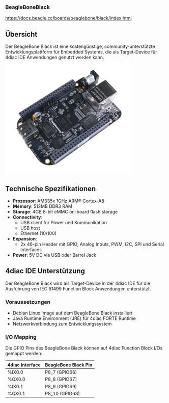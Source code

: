 ### BeagleBoneBlack
https://docs.beagle.cc/boards/beaglebone/black/index.html

## Übersicht
Der BeagleBone Black ist eine kostengünstige, community-unterstützte Entwicklungsplattform für Embedded Systems, die als Target-Device für 4diac IDE Anwendungen genutzt werden kann.

![BeabloBone Black](BeagleBoneBlack.png)

## Technische Spezifikationen
- **Prozessor**: AM335x 1GHz ARM® Cortex-A8
- **Memory**: 512MB DDR3 RAM
- **Storage**: 4GB 8-bit eMMC on-board flash storage
- **Connectivity**:
  - USB client für Power und Kommunikation
  - USB host
  - Ethernet (10/100)
- **Expansion**:
  - 2x 46-pin Header mit GPIO, Analog Inputs, PWM, I2C, SPI und Serial Interfaces
- **Power**: 5V DC via USB oder Barrel Jack

## 4diac IDE Unterstützung
Der BeagleBone Black wird als Target-Device in der 4diac IDE für die Ausführung von IEC 61499 Function Block Anwendungen unterstützt.

### Voraussetzungen
- Debian Linux Image auf dem BeagleBone Black installiert
- Java Runtime Environment (JRE) für 4diac FORTE Runtime
- Netzwerkverbindung zum Entwicklungssystem

### I/O Mapping
Die GPIO Pins des BeagleBone Black können auf 4diac Function Block I/Os gemappt werden:

| 4diac Interface | BeagleBone Black Pin |
|-----------------|----------------------|
| %IX0.0          | P8_7 (GPIO66)        |
| %QX0.0          | P8_8 (GPIO67)        |
| %IX0.1          | P8_9 (GPIO69)        |
| %QX0.1          | P8_10 (GPIO68)       |
